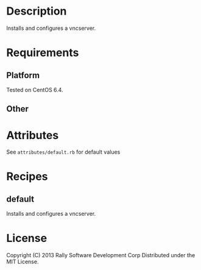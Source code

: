 Description
===========

Installs and configures a vncserver.

Requirements
============

Platform
--------
Tested on CentOS 6.4.

Other
-----

Attributes
==========

See `attributes/default.rb` for default values

Recipes
=======

default
-------
Installs and configures a vncserver.

License
=======

Copyright (C) 2013 Rally Software Development Corp
Distributed under the MIT License.
